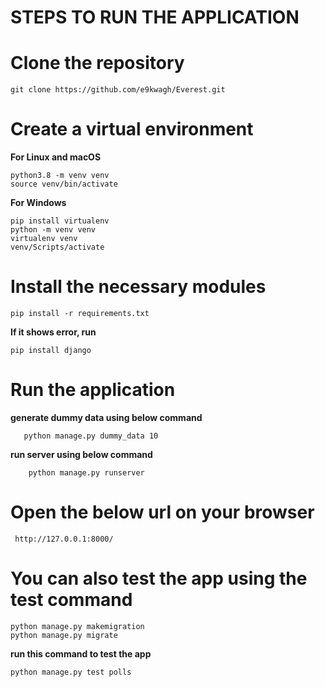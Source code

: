 

# STEPS TO RUN THE APPLICATION

# Clone the repository

    git clone https://github.com/e9kwagh/Everest.git

# Create a virtual environment

**For Linux and macOS**

    python3.8 -m venv venv
    source venv/bin/activate

**For Windows**

    pip install virtualenv
    python -m venv venv
    virtualenv venv
    venv/Scripts/activate


# Install the necessary modules

    pip install -r requirements.txt

**If it shows error, run**

    pip install django

# Run the application

**generate dummy data using below command**
```
   python manage.py dummy_data 10 

```

**run server using below command**



```
    python manage.py runserver

```

# Open the below url on your browser

     http://127.0.0.1:8000/


# You can also test the app using the test command 
    python manage.py makemigration
    python manage.py migrate

**run this command to test the app**


```python
python manage.py test polls
```
    